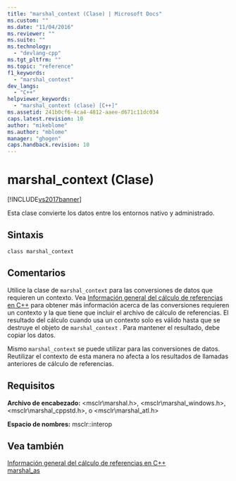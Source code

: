 ```yaml
---
title: "marshal_context (Clase) | Microsoft Docs"
ms.custom: ""
ms.date: "11/04/2016"
ms.reviewer: ""
ms.suite: ""
ms.technology: 
  - "devlang-cpp"
ms.tgt_pltfrm: ""
ms.topic: "reference"
f1_keywords: 
  - "marshal_context"
dev_langs: 
  - "C++"
helpviewer_keywords: 
  - "marshal_context (clase) [C++]"
ms.assetid: 241b0cf6-4ca4-4812-aaee-d671c11dc034
caps.latest.revision: 10
author: "mikeblome"
ms.author: "mblome"
manager: "ghogen"
caps.handback.revision: 10
---
```

# marshal_context (Clase)
[!INCLUDE[vs2017banner](../assembler/inline/includes/vs2017banner.md)]

Esta clase convierte los datos entre los entornos nativo y administrado.  
  
## Sintaxis  
  
```  
class marshal_context  
```  
  
## Comentarios  
 Utilice la clase de `marshal_context` para las conversiones de datos que requieren un contexto.  Vea [Información general del cálculo de referencias en C\+\+](../dotnet/overview-of-marshaling-in-cpp.md) para obtener más información acerca de las conversiones requieren un contexto y la que tiene que incluir el archivo de cálculo de referencias.  El resultado del cálculo cuando usa un contexto solo es válido hasta que se destruye el objeto de `marshal_context` .  Para mantener el resultado, debe copiar los datos.  
  
 Mismo `marshal_context` se puede utilizar para las conversiones de datos.  Reutilizar el contexto de esta manera no afecta a los resultados de llamadas anteriores de cálculo de referencias.  
  
## Requisitos  
 **Archivo de encabezado:** \<msclr\\marshal.h\>, \<msclr\\marshal\_windows.h\>, \<msclr\\marshal\_cppstd.h\>, o \<msclr\\marshal\_atl.h\>  
  
 **Espacio de nombres:** msclr::interop  
  
## Vea también  
 [Información general del cálculo de referencias en C\+\+](../dotnet/overview-of-marshaling-in-cpp.md)   
 [marshal\_as](../dotnet/marshal-as.md)